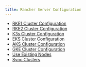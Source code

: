 ```yaml
---
title: Rancher Server Configuration
---
```


<head>
  <link rel="canonical" href="https://ranchermanager.docs.rancher.com/pages-for-subheaders/rancher-server-configuration"/>
</head>

- [RKE1 Cluster Configuration](rke1-cluster-configuration.md)
- [RKE2 Cluster Configuration](rke2-cluster-configuration.md)
- [K3s Cluster Configuration](k3s-cluster-configuration.md)
- [EKS Cluster Configuration](eks-cluster-configuration.md)
- [AKS Cluster Configuration](aks-cluster-configuration.md)
- [GKE Cluster Configuration](gke-cluster-configuration/gke-cluster-configuration.md)
- [Use Existing Nodes](use-existing-nodes/use-existing-nodes.md)
- [Sync Clusters](sync-clusters.md)